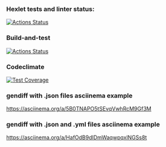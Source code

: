 ### Hexlet tests and linter status:
[![Actions Status](https://github.com/violetomo/python-project-50/workflows/hexlet-check/badge.svg)](https://github.com/violetomo/python-project-50/actions)
### Build-and-test
[![Actions Status](https://github.com/violetomo/python-project-50/actions/workflows/main.yml/badge.svg)](https://github.com/violetomo/python-project-50/actions)
### Codeclimate
[![Test Coverage](https://api.codeclimate.com/v1/badges/b1935eb0397277e7e303/test_coverage)](https://codeclimate.com/github/violetomo/python-project-50/test_coverage)
### gendiff with .json files asciinema example
https://asciinema.org/a/5B0TNAPO5tSEvqVwhRcM9Gf3M
### gendiff with .json and .yml files asciinema example
https://asciinema.org/a/HafOdB9dIDmWaqwpqxlNGSs8t
